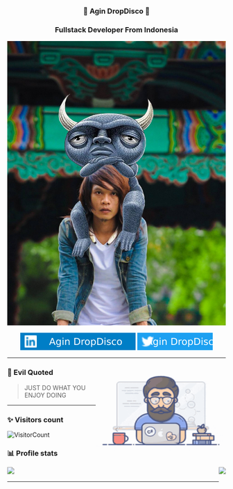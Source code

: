 <h3 align="center"> 👻 Agin DropDisco 👻</h3>
<h3 align="center">Fullstack Developer From Indonesia</h3>
<p align="center">
<img src="./me.jpg">
</p>

<p align="center"> 
<a href="https://linkedin.com/in/agin-dropdisco-5555b7171"><img alt="LinkedIn" src="./linkedin.svg"></a>
<a href="https://twitter.com/agin_webdev"><img alt="Twitter" src="./twitter.svg"></a>
</p>

---------------------------------------------------------------------------------------------------------------------------------------------------------------------------------
<img align="right" height="200" width="300" src="dev.gif">

### 🤔 Evil Quoted
> JUST DO WHAT YOU ENJOY DOING 


---------------------------------------------------------------------------------------------------------------------------------------------------------------------------------
### ✨ Visitors count

![VisitorCount](https://profile-counter.glitch.me/Agin-DropDisco/count.svg)

### 📊 Profile stats

<img align="right" height="180em" src="https://github-readme-stats.vercel.app/api/top-langs/?username=Agin-DropDisco&show_icons=true&title_color=fff&icon_color=79ff97&text_color=9f9f9f&bg_color=151515&layout=compact&langs_count=7" />
<img height="180em" src="https://github-readme-stats.vercel.app/api?username=Agin-DropDisco&show_icons=true&title_color=fff&icon_color=79ff97&text_color=9f9f9f&bg_color=151515" />

-------------------------------------------------------------------------------------------------------------------------------------------------------------------------------
